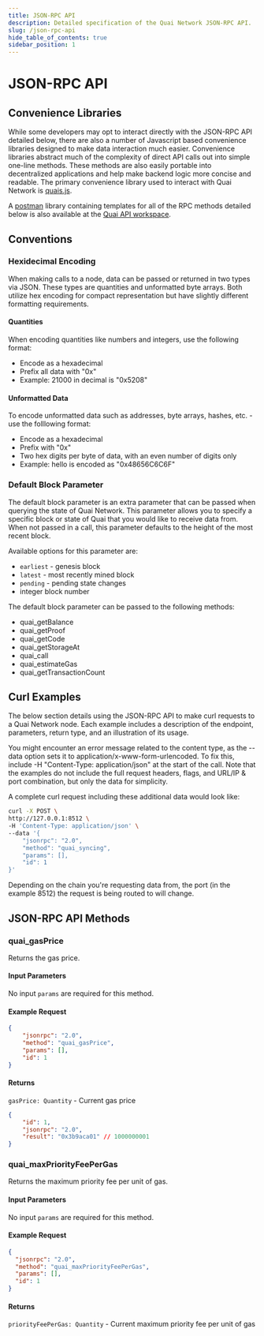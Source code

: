 ```yaml
---
title: JSON-RPC API
description: Detailed specification of the Quai Network JSON-RPC API.
slug: /json-rpc-api
hide_table_of_contents: true
sidebar_position: 1
---
```


# JSON-RPC API

## Convenience Libraries

While some developers may opt to interact directly with the JSON-RPC API detailed below, there are also a number of Javascript based convenience libraries designed to make data interaction much easier. Convenience libraries abstract much of the complexity of direct API calls out into simple one-line methods. These methods are also easily portable into decentralized applications and help make backend logic more concise and readable. The primary convenience library used to interact with Quai Network is [quais.js](https://qu.ai).

A [postman](https://qu.ai) library containing templates for all of the RPC methods detailed below is also available at the [Quai API workspace](https://qu.ai).

## Conventions

### Hexidecimal Encoding

When making calls to a node, data can be passed or returned in two types via JSON. These types are quantities and unformatted byte arrays. Both utilize hex encoding for compact representation but have slightly different formatting requirements.

#### Quantities

When encoding quantities like numbers and integers, use the following format:

- Encode as a hexadecimal
- Prefix all data with "0x"
- Example: 21000 in decimal is "0x5208"

#### Unformatted Data

To encode unformatted data such as addresses, byte arrays, hashes, etc. - use the folllowing format:

- Encode as a hexadecimal
- Prefix with "0x"
- Two hex digits per byte of data, with an even number of digits only
- Example: hello is encoded as "0x48656C6C6F"

### Default Block Parameter

The default block parameter is an extra parameter that can be passed when querying the state of Quai Network. This parameter allows you to specify a specific block or state of Quai that you would like to receive data from. When not passed in a call, this parameter defaults to the height of the most recent block.

Available options for this parameter are:

- `earliest` - genesis block
- `latest` - most recently mined block
- `pending` - pending state changes
- integer block number

The default block parameter can be passed to the following methods:

- quai_getBalance
- quai_getProof
- quai_getCode
- quai_getStorageAt
- quai_call
- quai_estimateGas
- quai_getTransactionCount

## Curl Examples

The below section details using the JSON-RPC API to make curl requests to a Quai Network node. Each example includes a description of the endpoint, parameters, return type, and an illustration of its usage.

You might encounter an error message related to the content type, as the --data option sets it to application/x-www-form-urlencoded. To fix this, include -H "Content-Type: application/json" at the start of the call. Note that the examples do not include the full request headers, flags, and URL/IP & port combination, but only the data for simplicity.

A complete curl request including these additional data would look like:

```bash
curl -X POST \
http://127.0.0.1:8512 \
-H 'Content-Type: application/json' \
--data '{
    "jsonrpc": "2.0",
    "method": "quai_syncing",
    "params": [],
    "id": 1
}'
```

Depending on the chain you're requesting data from, the port (in the example 8512) the request is being routed to will change.

## JSON-RPC API Methods

### quai_gasPrice

Returns the gas price.

#### Input Parameters

No input `params` are required for this method.

#### Example Request

```json
{
	"jsonrpc": "2.0",
	"method": "quai_gasPrice",
	"params": [],
	"id": 1
}
```

#### Returns

`gasPrice: Quantity` - Current gas price

```json
{
	"id": 1,
	"jsonrpc": "2.0",
	"result": "0x3b9aca01" // 1000000001
}
```

### quai_maxPriorityFeePerGas

Returns the maximum priority fee per unit of gas.

#### Input Parameters

No input `params` are required for this method.

#### Example Request

```json
{
  "jsonrpc": "2.0",
  "method": "quai_maxPriorityFeePerGas",
  "params": [],
  "id": 1
}
```

#### Returns

`priorityFeePerGas: Quantity` - Current maximum priority fee per unit of gas